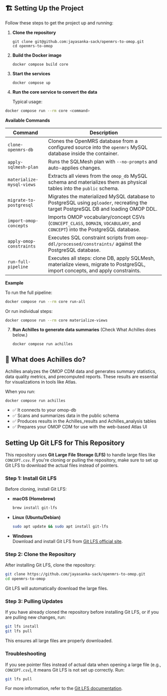 

## 🏗️ Setting Up the Project

Follow these steps to get the project up and running:

1. **Clone the repository**
   ```
   git clone git@github.com:jayasanka-sack/openmrs-to-omop.git
   cd openmrs-to-omop
   ```

2. **Build the Docker image**  
    ```
    docker compose build core
    ```

3. **Start the services**
   ```
   docker compose up
   ```

4. **Run the core service to convert the data**  
    
    Typical usage:

```bash
docker compose run --rm core <command>
```

**Available Commands**

| Command                   | Description                                                                                                                        |
| ------------------------- | ---------------------------------------------------------------------------------------------------------------------------------- |
| `clone-openmrs-db`        | Clones the OpenMRS database from a configured source into the `openmrs` MySQL database inside the container.                       |
| `apply-sqlmesh-plan`      | Runs the SQLMesh plan with `--no-prompts` and auto-applies changes.                                                                |
| `materialize-mysql-views` | Extracts all views from the `omop_db` MySQL schema and materializes them as physical tables into the `public` schema.              |
| `migrate-to-postgresql`   | Migrates the materialized MySQL database to PostgreSQL using `pgloader`, recreating the target PostgreSQL DB and loading OMOP DDL. |
| `import-omop-concepts`    | Imports OMOP vocabulary/concept CSVs (`CONCEPT_CLASS`, `DOMAIN`, `VOCABULARY`, and `CONCEPT`) into the PostgreSQL database.        |
| `apply-omop-constraints`  | Executes SQL constraint scripts from `omop-ddl/processed/constraints/` against the PostgreSQL database.                            |
| `run-full-pipeline`       | Executes all steps: clone DB, apply SQLMesh, materialize views, migrate to PostgreSQL, import concepts, and apply constraints.     |

**Example**

To run the full pipeline:

```bash
docker compose run --rm core run-all
```

Or run individual steps:

```bash
docker compose run --rm core materialize-views
```
7. **Run Achilles to generate data summaries** (Check What Achilles does below.)
   ```
   docker compose run achilles
   ``` 


## 🧪 What does Achilles do?
Achilles analyzes the OMOP CDM data and generates summary statistics, data quality metrics, and precomputed reports. These results are essential for visualizations in tools like Atlas.

When you run:

```
docker compose run achilles
```
- ✅ It connects to your omop-db
- ✅ Scans and summarizes data in the public schema
- ✅ Produces results in the Achilles_results and Achilles_analysis tables
- ✅ Prepares your OMOP CDM for use with the web-based Atlas UI



## Setting Up Git LFS for This Repository

This repository uses **Git Large File Storage (LFS)** to handle large files like `CONCEPT.csv`. If you're cloning or pulling the repository, make sure to set up Git LFS to download the actual files instead of pointers.

### Step 1: Install Git LFS
Before cloning, install Git LFS:

- **macOS (Homebrew)**  
  ```sh
  brew install git-lfs
  ```

- **Linux (Ubuntu/Debian)**
  ```sh
  sudo apt update && sudo apt install git-lfs
  ```

- **Windows**  
  Download and install Git LFS from [Git LFS official site](https://git-lfs.github.com/).

### Step 2: Clone the Repository
After installing Git LFS, clone the repository:

```sh
git clone https://github.com/jayasanka-sack/openmrs-to-omop.git
cd openmrs-to-omop
```

Git LFS will automatically download the large files.

### Step 3: Pulling Updates
If you have already cloned the repository before installing Git LFS, or if you are pulling new changes, run:

```sh
git lfs install
git lfs pull
```

This ensures all large files are properly downloaded.

### Troubleshooting
If you see pointer files instead of actual data when opening a large file (e.g., `CONCEPT.csv`), it means Git LFS is not set up correctly. Run:

```sh
git lfs pull
```

For more information, refer to the [Git LFS documentation](https://git-lfs.github.com/).
